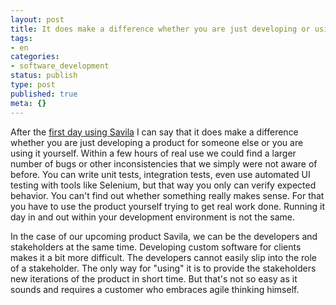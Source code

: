 ```yaml
---
layout: post
title: It does make a difference whether you are just developing or using it
tags:
- en
categories:
- software_development
status: publish
type: post
published: true
meta: {}
---
```

<p>After the <a href="http://www.caimito.net/caimitoEnglish/2007/05/07/1178556764724.html">first day using Savila</a> I can say that it does make a difference whether you are just developing a product for someone else or you are using it yourself. Within a few hours of real use we could find a larger number of bugs or other inconsistencies that we simply were not aware of before. You can write unit tests, integration tests, even use automated UI testing with tools like Selenium, but that way you only can verify expected behavior. You can't find out whether something really makes sense. For that you have to use the product yourself trying to get real work done. Running it day in and out within your development environment is not the same.</p>
<p>
In the case of our upcoming product Savila, we can be the developers and stakeholders at the same time. Developing custom software for clients makes it a bit more difficult. The developers cannot easily slip into the role of a stakeholder. The only way for "using" it is to provide the stakeholders new iterations of the product in short time. But that's not so easy as it sounds and requires a customer who embraces agile thinking himself.</p>
